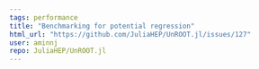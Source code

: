 ```yaml
---
tags: performance
title: "Benchmarking for potential regression"
html_url: "https://github.com/JuliaHEP/UnROOT.jl/issues/127"
user: aminnj
repo: JuliaHEP/UnROOT.jl
---
```


